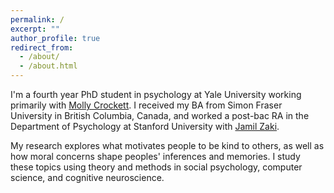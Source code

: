 ```yaml
---
permalink: /
excerpt: ""
author_profile: true
redirect_from: 
  - /about/
  - /about.html
---
```


I'm a fourth year PhD student in psychology at Yale University working primarily with [Molly Crockett](http://www.crockettlab.org/). I received my BA from Simon Fraser University in British Columbia, Canada, and worked a post-bac RA in the Department of Psychology at Stanford University with [Jamil Zaki](http://ssnl.stanford.edu/). 

My research explores what motivates people to be kind to others, as well as how moral concerns shape peoples' inferences and memories. I study these topics using theory and methods in social psychology, computer science, and cognitive neuroscience.
